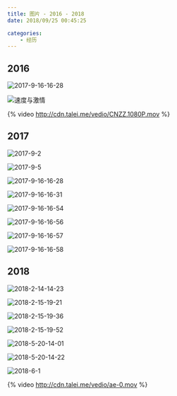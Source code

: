 ```yaml
---
title: 图片 - 2016 - 2018
date: 2018/09/25 00:45:25

categories:
    - 经历
---
```


## 2016

![2017-9-16-16-28](http://cdn.talei.me/blog/undergo/pic-2016-2018/秒速五厘米.jpg)

<!--more-->

![速度与激情](http://cdn.talei.me/blog/undergo/pic-2016-2018/速度与激情.jpg)

{% video http://cdn.talei.me/vedio/CNZZ.1080P.mov %}

## 2017

![2017-9-2](http://cdn.talei.me/blog/undergo/pic-2016-2018/2017-9-2.jpg)

![2017-9-5](http://cdn.talei.me/blog/undergo/pic-2016-2018/2017-9-5.jpg)

![2017-9-16-16-28](http://cdn.talei.me/blog/undergo/pic-2016-2018/2017-9-16-16-28.jpg)

![2017-9-16-16-31](http://cdn.talei.me/blog/undergo/pic-2016-2018/2017-9-16-16-31.jpg)

![2017-9-16-16-54](http://cdn.talei.me/blog/undergo/pic-2016-2018/2017-9-16-16-54.jpg)

![2017-9-16-16-56](http://cdn.talei.me/blog/undergo/pic-2016-2018/2017-9-16-16-56.jpg)

![2017-9-16-16-57](http://cdn.talei.me/blog/undergo/pic-2016-2018/2017-9-16-16-57.jpg)

![2017-9-16-16-58](http://cdn.talei.me/blog/undergo/pic-2016-2018/2017-9-16-16-58.jpg)

## 2018

![2018-2-14-14-23](http://cdn.talei.me/blog/undergo/pic-2016-2018/2018-2-14-14-23.jpg)

![2018-2-15-19-21](http://cdn.talei.me/blog/undergo/pic-2016-2018/2018-2-15-19-21.jpg)

![2018-2-15-19-36](http://cdn.talei.me/blog/undergo/pic-2016-2018/2018-2-15-19-36.jpg)

![2018-2-15-19-52](http://cdn.talei.me/blog/undergo/pic-2016-2018/2018-2-15-19-52.jpg)

![2018-5-20-14-01](http://cdn.talei.me/blog/undergo/pic-2016-2018/2018-5-20-14-01.jpg)

![2018-5-20-14-22](http://cdn.talei.me/blog/undergo/pic-2016-2018/2018-5-20-14-22.jpg)

![2018-6-1](http://cdn.talei.me/blog/undergo/pic-2016-2018/2018-6-1.jpg)

{% video http://cdn.talei.me/vedio/ae-0.mov %}